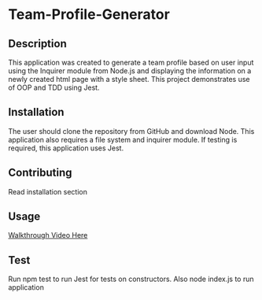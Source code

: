# Team-Profile-Generator

## Description 
This application was created to generate a team profile based on user input using the Inquirer module from Node.js and displaying the information on a newly created html page with a style sheet. This project demonstrates use of OOP and TDD using Jest.

## Installation
The user should clone the repository from GitHub and download Node. This application also requires a file system and inquirer module. If testing is required, this application uses Jest.

## Contributing
Read installation section

## Usage 
[Walkthrough Video Here](https://drive.google.com/file/d/1aiBWZ9IB87mQMRyGFuiZKA8A8ioUgROD/view)

## Test 
Run npm test to run Jest for tests on constructors.  Also node index.js to run application